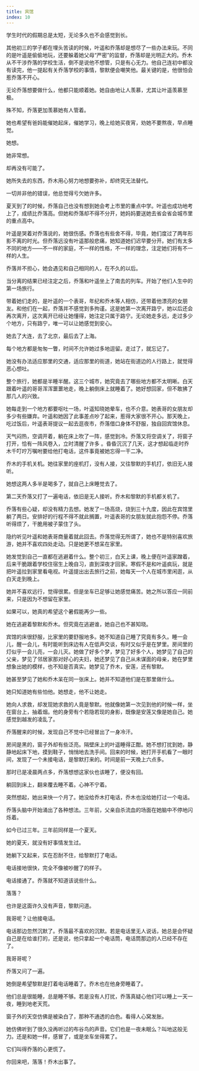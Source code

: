 ```yaml
---
title: 宾馆
index: 10
---
```


学生时代的假期总是太短，无论多久也不会感觉到长。

其他初三的学子都在埋头苦读的时候，叶遥和乔落却是想尽了一些办法来玩。不同的是叶遥是偷偷地玩，还要躲着她父母“严密”的监督，乔落却是光明正大的。乔木从不干涉乔落的学校生活，倒不是说他不想管，只是有心无力。他自己连初中都没有读完，他一提起有关乔落学校的事情，黎默便会嘲笑他。最关键的是，他很怕会惹乔落不开心。

无论乔落想要做什么，他都只能顺着她。她自由地让人羡慕，尤其让叶遥羡慕至极。

殊不知，乔落更加羡慕她有人管着。

她也希望有爸妈能催她起床，催她学习，晚上给她买夜宵，劝她不要熬夜，早点睡觉。

她想。

她非常想。

却再没有可能了。

她所失去的东西，乔木用心努力地想要弥补，却终究无法替代。

一切并非他的错误，他总觉得亏欠她许多。

夏天到了的时候，乔落自己也没有想到她会考上市里的重点中学。叶遥也成功地考上了，成绩比乔落高。但她和乔落却不得不分开，她妈妈要送她去省会省会城市里的重点高中。

叶遥是哭着对乔落说的，她很伤感。乔落也有些舍不得，毕竟，她们度过了两年形影不离的时光。但乔落远没有叶遥那般悲痛，她知道她们迟早要分开。她们有太多不同的地方——不一样的家庭，不一样的性格，不一样的理念，注定她们将有不一样的人生。

乔落并不担心，她会遇见和自己相同的人，在不久的以后。

当分离的结果已经注定之后，乔落和叶遥坐上了南去的列车。开始了他们人生中的第一场旅行。

带着她们走的，是叶遥的一个表哥，年纪和乔木等人相仿，还带着他漂亮的女朋友。和他们在一起，乔落并不感觉到多拘谨。这是她第一次离开路宁，她以后还会再次离开，这次离开已经让她懂得，她注定只属于路宁。无论她走多远，走过多少个地方，只有路宁，唯一可以让她感觉到安心。

她去了大连，去了北京，最后去了上海。

每个地方都是匆匆一瞥，时间不允许她过多地逗留。走过了，就忘记了。

她没有办法适应那里的交通，适应那里的街道，她站在街道边的人行路上，就觉得恶心想吐。

整个旅行，她都是半睡半醒。这三个城市，她究竟去了哪些地方都不太明晰。白天跟着叶遥的哥哥浑浑噩噩地走，晚上躺倒床上就睡着了。她好想回家，但不敢拂了那几人的兴致。

她每走到一个地方都要呕吐一场，叶遥知晓她晕车，也不介意。她表哥的女朋友却多少有些嫌弃。叶遥和她因了此事差点吵了起来，惹得大家很不开心。那天晚上，吃过饭后，叶遥表哥提议一起去逛夜市，乔落借口身体不舒服，独自回宾馆休息。

天气闷热，空调开着，躺在床上吹了一阵，感觉到冷。乔落又将空调关了，将窗子打开，恰有一阵风卷入，立时清醒了许多 。昏昏沉沉了几天，这才想起临走时乔木千叮咛万嘱咐要给他打电话，这件事竟被她忘得一干二净。

乔木的手机关机。她往家里的座机打，没有人接，又往黎默的手机打，依旧无人接听。

她想这两人多半是喝多了，就自己上床睡觉去了。

第二天乔落又打了一遍电话，依旧是无人接听。乔木和黎默的手机都关机了。

乔落有些心疑，却没有精力去想。她发了一场高烧，烧到三十九度，因此在宾馆里躺了两日。安排好的行程不得不就此搁置，叶遥表哥的女朋友就此抱怨不停。乔落听得烦了，干脆用被子蒙住了头。

隐约听见叶遥和她表哥商量着就此回去。乔落觉得无所谓了，她也不是特别喜欢旅游，她并不喜欢四处走动。只是她更不想呆在家里。

她发觉到自己一直都在逃避着什么。整个初三，白天上课，晚上便在叶遥家蹭着，后来干脆跟着学校住宿生上晚自习，直到深夜才回家。寒假不是和叶遥疯玩，就是把叶遥拉到家里看电视。叶遥提出出去旅行之前，她每天一个人在城市里闲逛，从白天走到晚上。

她并不喜欢远行，觉得很累。但是坐车已足够让她感觉痛苦。她之所以答应一同前来，只是因为不想留在家里。

如果可以，她真的希望这个暑假能再少一些。

她在逃避着黎默和乔木。但究竟在逃避谁，她自己也不甚知晓。

宾馆的床很舒服，比家里的要舒服地多。她不知道自己睡了究竟有多久。睡一会儿，醒一会儿，有时能听到床边有人在低声交谈，有时又似乎是在梦里。房间里的灯似乎一会儿亮，一会儿灭。她做了好多个梦，梦见了好多个人，她梦见了自己的父亲，梦见了邻居家那对好心的夫妇，她还梦见了自己从未谋面的母亲，她在梦里想象出她的模样，也不知是否真实。她梦见了乔木，安莲，还有黎默。

她甚至梦见了她和乔木呆在同一张床上。她并不知道他们是在那里做什么。

她只知道她有些怕他。她想走，他不让她走。

她向人求救，却发现她求救的人竟是黎默。他就像她第一次见到他的时候一样，坐在窗台上，抽着烟。他的身旁有个若隐若现的身影，既像是安莲又像是她自己。她感觉到越发的凌乱了。

乔落醒来的时候，发现自己不觉中已经冒出了一身冷汗。

房间是黑的，窗子外却有些泛亮。隔壁床上的叶遥睡得正酣。她不想打扰到她，静静地起床下地，摸到鞋子，悄悄地去洗手间。回来的时候，她打开手机看了一眼时间，发现了一个未接电话，是黎默打来的。时间是前一天晚上六点多。

那时已是凌晨两点多，乔落想想这家伙也该睡了，便没有回。

躺回到床上，翻来覆去睡不着。心神不宁着。

突然想起，她出来快一个月了。她没给乔木打电话，乔木也没给她打过一个电话。

乔落头脑中开始涌出了各种想法。三年前，父亲自杀流血的场面在她脑中不停地闪烁着。

如今已过三年。三年前同样是一个夏天。

她的夏天，就没有好事情发生过。

她躺下又起来，实在忍耐不住，给黎默打了电话。

电话接地很快，完全不像被吵醒了的样子。

电话接通了。乔落就不知道该说些什么。

落落？

也许是这面许久没有声音，黎默问道。

我哥呢？让他接电话。

电话那边忽然沉默了。乔落最不喜欢的沉默。若是电话里无人说话，她总是会怀疑自己是在给谁打的，还是说，他只拿起一个电话筒，电话筒那边的人已经不存在了。

我哥哥呢？

乔落又问了一遍。

她倒是希望黎默是打着电话睡着了。乔木也在他身旁睡着了。

他们总是很能睡，总是睡不够。若是没有人打扰，乔落真疑心他们可以睡上一天一夜，睡到地老天荒。

窗子外的天空仿佛是被染白了，那种不通透的白色。看得人心窝发胀。

她仿佛听到了很久没再听过的布谷鸟的声音。它们也是一夜未眠么？叫地这般无力。还是和她一样，感冒了，或是坐车坐得累了。

它们叫得乔落的心更慌了。

你回来吧，落落！乔木出事了。
